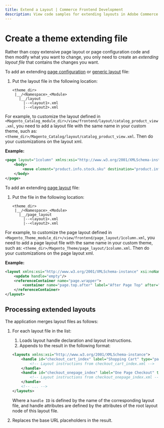 ```yaml
---
title: Extend a Layout | Commerce Frontend Development
description: View code samples for extending layouts in Adobe Commerce and Magento Open Source themes.
---
```


# Create a theme extending file

Rather than copy extensive page layout or page configuration code and then modify what you want to change, you only need to create an *extending layout file* that contains the changes you want.

To add an extending [page configuration](types.md#page-configuration) or [generic layout](types.md#generic-layout) file:

1. Put the layout file in the following location:

    ```tree
    <theme_dir>
     |__/<Namespace>_<Module>
       |__/layout
         |--<layout1>.xml
         |--<layout2>.xml
    ```

For example, to customize the layout defined in `<Magento_Catalog_module_dir>/view/frontend/layout/catalog_product_view.xml`, you need to add a layout file with the same name in your custom theme, such as: `<theme_dir>/Magento_Catalog/layout/catalog_product_view.xml`. Then do your customizations on the layout xml.

**Example:**

```xml
<page layout="1column" xmlns:xsi="http://www.w3.org/2001/XMLSchema-instance" xsi:noNamespaceSchemaLocation="urn:magento:framework:View/Layout/etc/page_configuration.xsd">
    <body>
        <move element="product.info.stock.sku" destination="product.info.price" after="product.price.final"/>
    </body>
</page>
```

To add an extending [page layout](types.md#page-layout) file:

1. Put the file in the following location:

    ```tree
    <theme_dir>
     |__/<Namespace>_<Module>
       |__/page_layout
         |--<layout1>.xml
         |--<layout2>.xml
    ```

For example, to customize the page layout defined in `<Magento_Theme_module_dir>/view/frontend/page_layout/1column.xml`, you need to add a page layout file with the same name in your custom theme, such as: `<theme_dir>/Magento_Theme/page_layout/1column.xml`. Then do your customizations on the page layout xml.

**Example:**

```xml
<layout xmlns:xsi="http://www.w3.org/2001/XMLSchema-instance" xsi:noNamespaceSchemaLocation="urn:magento:framework:View/Layout/etc/page_layout.xsd">
    <update handle="empty"/>
    <referenceContainer name="page.wrapper">
        <container name="page.top.after" label="After Page Top" after="page.top"/>
    </referenceContainer>
</layout>
```

## Processing extended layouts

The application merges layout files as follows:

1. For each layout file in the list:
   1. Loads layout handle declaration and layout instructions.
   1. Appends to the result in the following format:

   ```xml
   <layouts xmlns:xsi="http://www.w3.org/2001/XMLSchema-instance">
       <handle id="checkout_cart_index" label="Shopping Cart" type="page" parent="default">
           <!-- Layout instructions from checkout_cart_index.xml -->
       </handle>
       <handle id="checkout_onepage_index" label="One Page Checkout" type="page" parent="default">
           <!-- Layout instructions from checkout_onepage_index.xml -->
       </handle>
       <!-- ... -->
   </layouts>
   ```

   Where a `handle ID` is defined by the name of the corresponding layout file, and handle attributes are defined by the attributes of the root layout node of this layout file.

3. Replaces the base URL placeholders in the result.
